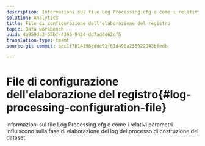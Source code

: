 ```yaml
---
description: Informazioni sul file Log Processing.cfg e come i relativi parametri influiscono sulla fase di elaborazione del log del processo di costruzione del dataset.
solution: Analytics
title: File di configurazione dell'elaborazione del registro
topic: Data workbench
uuid: 4a959da3-55bf-4365-9434-dd7ad4d62cf5
translation-type: tm+mt
source-git-commit: aec1f7b14198cdde91f61d490a235022943bfedb

---
```



# File di configurazione dell&#39;elaborazione del registro{#log-processing-configuration-file}

Informazioni sul file Log Processing.cfg e come i relativi parametri influiscono sulla fase di elaborazione del log del processo di costruzione del dataset.

